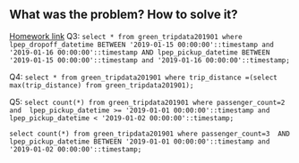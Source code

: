 ## What was the problem? How to solve it?
[Homework link](https://github.com/DataTalksClub/data-engineering-zoomcamp/blob/main/cohorts/2023/week_1_docker_sql/homework.md)
Q3:
`select *
from green_tripdata201901
where lpep_dropoff_datetime BETWEEN '2019-01-15 00:00:00'::timestamp and '2019-01-16 00:00:00'::timestamp
AND lpep_pickup_datetime BETWEEN '2019-01-15 00:00:00'::timestamp and '2019-01-16 00:00:00'::timestamp;`


Q4:
`select *
from green_tripdata201901
where trip_distance =(select max(trip_distance) from green_tripdata201901);`

Q5:
`select count(*)
from green_tripdata201901
where passenger_count=2 and 
lpep_pickup_datetime >= '2019-01-01 00:00:00'::timestamp and lpep_pickup_datetime < '2019-01-02 00:00:00'::timestamp;`



`select count(*)
from green_tripdata201901
where passenger_count=3 
AND lpep_pickup_datetime BETWEEN '2019-01-01 00:00:00'::timestamp and '2019-01-02 00:00:00'::timestamp;`



